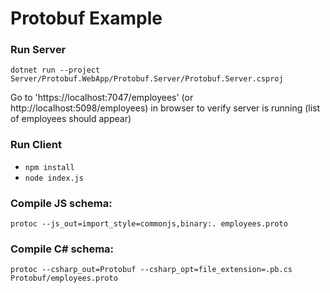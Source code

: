 # Protobuf Example

### Run Server
`dotnet run --project Server/Protobuf.WebApp/Protobuf.Server/Protobuf.Server.csproj`

Go to 'https://localhost:7047/employees' (or http://localhost:5098/employees) in browser to verify server is running (list of employees should appear)

### Run Client
 - `npm install`
 - `node index.js`

### Compile JS schema:
`protoc --js_out=import_style=commonjs,binary:. employees.proto`

### Compile C# schema:
`protoc --csharp_out=Protobuf --csharp_opt=file_extension=.pb.cs Protobuf/employees.proto`
